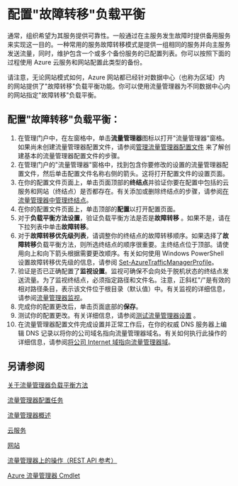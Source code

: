 <properties
   pageTitle="配置故障转移负载平衡"
   description="本文将帮助你在流量管理器中配置故障转移负载平衡"
   services="traffic-manager"
   documentationCenter=""
   authors="cherylmc"
   manager="adinah"
   editor="tysonn" />
<tags ms.service="traffic-manager" ms.date="02/27/2015" wacn.date="04/15/2015" />

# 配置"故障转移"负载平衡

通常，组织希望为其服务提供可靠性。一般通过在主服务发生故障时提供备用服务来实现这一目的。一种常用的服务故障转移模式是提供一组相同的服务并向主服务发送流量，同时，维护包含一个或多个备份服务的已配置列表。你可以按照下面的过程使用 Azure 云服务和网站配置此类型的备份。

请注意，无论网站模式如何，Azure 网站都已经针对数据中心（也称为区域）内的网站提供了"故障转移"负载平衡功能。你可以使用流量管理器为不同数据中心内的网站指定"故障转移"负载平衡。

## 配置"故障转移"负载平衡：

1. 在管理门户中，在左窗格中，单击**流量管理器**图标以打开"流量管理器"窗格。如果尚未创建流量管理器配置文件，请参阅[管理流量管理器配置文件](/documentation/articles/traffic-manager-manage-profiles) 来了解创建基本的流量管理器配置文件的步骤。
2. 在管理门户的"流量管理器"窗格中，找到包含你要修改的设置的流量管理器配置文件，然后单击配置文件名称右侧的箭头。这将打开配置文件的设置页面。
3. 在你的配置文件页面上，单击页面顶部的**终结点**并验证你要在配置中包括的云服务和网站（终结点）是否都存在。有关添加或删除终结点的步骤，请参阅[在流量管理器中管理终结点](/documentation/articles/traffic-manager-endpoints)。
4. 在你的配置文件页面上，单击顶部的**配置**以打开配置页面。
5. 对于**负载平衡方法设置**，验证负载平衡方法是否是**故障转移** 。如果不是，请在下拉列表中单击**故障转移**。
6. 对于**故障转移优先级列表**，请调整你的终结点的故障转移顺序。如果选择了**故障转移**负载平衡方法，则所选终结点的顺序很重要。主终结点位于顶部。请使用向上和向下箭头根据需要更改顺序。有关如何使用 Windows PowerShell 设置故障转移优先级的信息，请参阅 [Set-AzureTrafficManagerProfile](https://msdn.microsoft.com/zh-CN/library/dn690254.aspx)。
7. 验证是否已正确配置了**监视设置**。监视可确保不会向处于脱机状态的终结点发送流量。为了监视终结点，必须指定路径和文件名。注意，正斜杠"/"是有效的相对路径条目，表示该文件位于根目录（默认值）中。有关监视的详细信息，请参阅[流量管理器监视](/documentation/articles/traffic-manager-monitoring)。
8. 完成你的配置更改后，单击页面底部的**保存**。
9. 测试你的配置更改。有关详细信息，请参阅[测试流量管理器设置](/documentation/articles/traffic-manager-testing-settings) 。
10. 在流量管理器配置文件完成设置并正常工作后，在你的权威 DNS 服务器上编辑 DNS 记录以将你的公司域名指向流量管理器域名。有关如何执行此操作的详细信息，请参阅[将公司 Internet 域指向流量管理器域](/documentation/articles/traffic-manager-point-internet-domain)。

## 另请参阅

[关于流量管理器负载平衡方法](/documentation/articles/traffic-manager-load-balancing-methods)

[流量管理器配置任务](https://msdn.microsoft.com/zh-CN/library/azure/hh744830.aspx)

[流量管理器概述](/documentation/articles/traffic-manmager-overview)

[云服务](https://msdn.microsoft.com/zh-CN/library/jj155995.aspx)

[网站](/home/features/web-sites/)

[流量管理器上的操作（REST API 参考）](https://msdn.microsoft.com/zh-CN/library/hh758255.aspx)

[Azure 流量管理器 Cmdlet](https://msdn.microsoft.com/zh-CN/library/dn690250.aspx)

<!--HONumber=50-->
